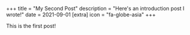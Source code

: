 +++
title = "My Second Post"
description = "Here's an introduction post I wrote!"
date = 2021-09-01
[extra]
icon = "fa-globe-asia"
+++

This is the first post!